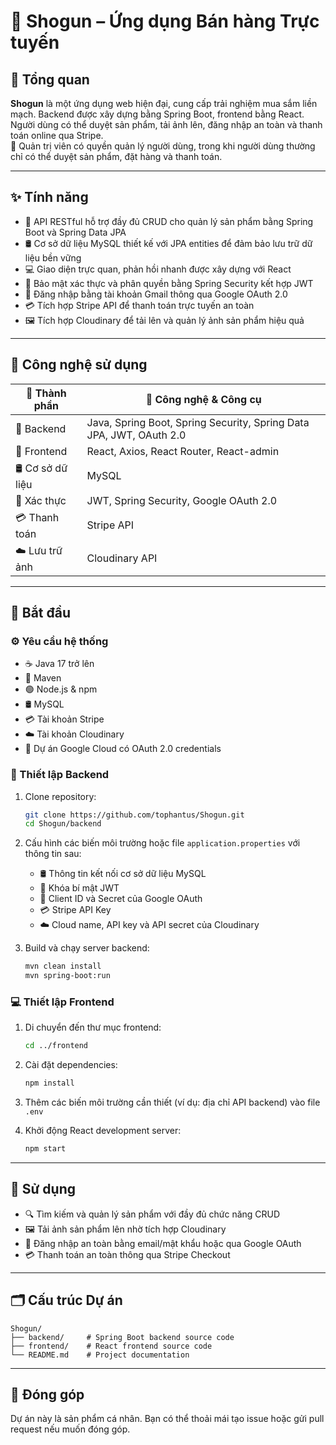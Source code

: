# 🛒 Shogun – Ứng dụng Bán hàng Trực tuyến

## 🧾 Tổng quan

**Shogun** là một ứng dụng web hiện đại, cung cấp trải nghiệm mua sắm liền mạch. Backend được xây dựng bằng Spring Boot, frontend bằng React.  
Người dùng có thể duyệt sản phẩm, tải ảnh lên, đăng nhập an toàn và thanh toán online qua Stripe.  
👑 Quản trị viên có quyền quản lý người dùng, trong khi người dùng thường chỉ có thể duyệt sản phẩm, đặt hàng và thanh toán.

---

## ✨ Tính năng

- 🔄 API RESTful hỗ trợ đầy đủ CRUD cho quản lý sản phẩm bằng Spring Boot và Spring Data JPA  
- 🛢️ Cơ sở dữ liệu MySQL thiết kế với JPA entities để đảm bảo lưu trữ dữ liệu bền vững  
- 💻 Giao diện trực quan, phản hồi nhanh được xây dựng với React  
- 🔐 Bảo mật xác thực và phân quyền bằng Spring Security kết hợp JWT  
- 📧 Đăng nhập bằng tài khoản Gmail thông qua Google OAuth 2.0  
- 💳 Tích hợp Stripe API để thanh toán trực tuyến an toàn  
- 🖼️ Tích hợp Cloudinary để tải lên và quản lý ảnh sản phẩm hiệu quả  

---

## 🧰 Công nghệ sử dụng

| 🧩 Thành phần        | 🚀 Công nghệ & Công cụ                                    |
|----------------------|-----------------------------------------------------------|
| 🔧 Backend           | Java, Spring Boot, Spring Security, Spring Data JPA, JWT, OAuth 2.0 |
| 🎨 Frontend          | React, Axios, React Router, React-admin                   |
| 🛢️ Cơ sở dữ liệu     | MySQL                                                     |
| 🔐 Xác thực          | JWT, Spring Security, Google OAuth 2.0                    |
| 💳 Thanh toán        | Stripe API                                                |
| ☁️ Lưu trữ ảnh       | Cloudinary API                                            |

---

## 🚀 Bắt đầu

### ⚙️ Yêu cầu hệ thống

- ☕ Java 17 trở lên  
- 🔨 Maven  
- 🟢 Node.js & npm  
- 🛢️ MySQL  
- 💳 Tài khoản Stripe  
- ☁️ Tài khoản Cloudinary  
- 🔑 Dự án Google Cloud có OAuth 2.0 credentials  

### 🔧 Thiết lập Backend

1. Clone repository:
    ```bash
    git clone https://github.com/tophantus/Shogun.git
    cd Shogun/backend
    ```

2. Cấu hình các biến môi trường hoặc file `application.properties` với thông tin sau:
   - 🛢️ Thông tin kết nối cơ sở dữ liệu MySQL  
   - 🔐 Khóa bí mật JWT  
   - 🔑 Client ID và Secret của Google OAuth  
   - 💳 Stripe API Key  
   - ☁️ Cloud name, API key và API secret của Cloudinary  

3. Build và chạy server backend:
    ```bash
    mvn clean install
    mvn spring-boot:run
    ```

### 💻 Thiết lập Frontend

1. Di chuyển đến thư mục frontend:
    ```bash
    cd ../frontend
    ```

2. Cài đặt dependencies:
    ```bash
    npm install
    ```

3. Thêm các biến môi trường cần thiết (ví dụ: địa chỉ API backend) vào file `.env`

4. Khởi động React development server:
    ```bash
    npm start
    ```

---

## 🧪 Sử dụng

- 🔍 Tìm kiếm và quản lý sản phẩm với đầy đủ chức năng CRUD  
- 🖼️ Tải ảnh sản phẩm lên nhờ tích hợp Cloudinary  
- 🔐 Đăng nhập an toàn bằng email/mật khẩu hoặc qua Google OAuth  
- 💳 Thanh toán an toàn thông qua Stripe Checkout  

---

## 🗂️ Cấu trúc Dự án



```
Shogun/
├── backend/     # Spring Boot backend source code
├── frontend/    # React frontend source code
└── README.md    # Project documentation
```

---

## 🤝 Đóng góp

Dự án này là sản phẩm cá nhân. Bạn có thể thoải mái tạo issue hoặc gửi pull request nếu muốn đóng góp.
